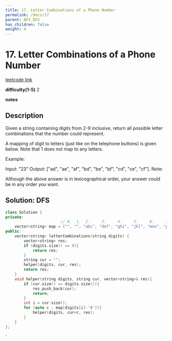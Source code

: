 ```yaml
---
title: 17. Letter Combinations of a Phone Number
permalink: /docs/17
parent: BFS_DFS
has_children: false
weight: 4
---
```

# 17. Letter Combinations of a Phone Number
[leetcode link](https://leetcode.com/problems/letter-combinations-of-a-phone-number/)

**difficulty(1-5)** 
2

**notes**   


## Description
Given a string containing digits from 2-9 inclusive, return all possible letter combinations that the number could represent.

A mapping of digit to letters (just like on the telephone buttons) is given below. Note that 1 does not map to any letters.



Example:

Input: "23"
Output: ["ad", "ae", "af", "bd", "be", "bf", "cd", "ce", "cf"].
Note:

Although the above answer is in lexicographical order, your answer could be in any order you want.

## Solution: DFS

```c++
class Solution {
private:
                        // 0.  1.  2.     3.     4.     5.     6.     7.      8.     9
    vector<string> map = {"", "", "abc", "def", "ghi", "jkl", "mno", "pqrs", "tuv", "wxyz"};
public:
    vector<string> letterCombinations(string digits) {
        vector<string> res;
        if (digits.size() == 0){
            return res;
        }
        string cur = "";
        helper(digits, cur, res);
        return res;
    }
    void helper(string digits, string cur, vector<string>& res){
        if (cur.size() == digits.size()){
            res.push_back(cur);
            return;
        }
        int i = cur.size();
        for (auto c : map[digits[i]-'0']){
            helper(digits, cur+c, res);            
        }
    }
};
```

<!-- 
Default label
{: .label }

Blue label
{: .label .label-blue }

Stable
{: .label .label-green }

New release
{: .label .label-purple }

Coming soon
{: .label .label-yellow }

Deprecated
{: .label .label-red } -->
`